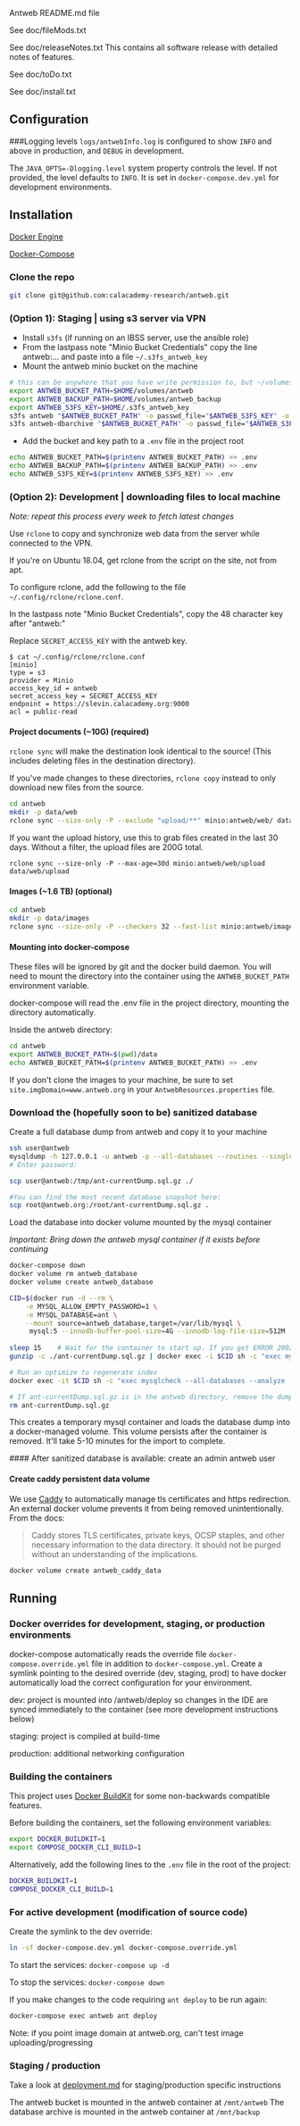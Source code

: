 Antweb README.md file



See doc/fileMods.txt

See doc/releaseNotes.txt
     This contains all software release with detailed notes of features.

See doc/toDo.txt

See doc/install.txt

Configuration
---
###Logging levels
`logs/antwebInfo.log` is configured to show `INFO` and above in production, and `DEBUG` in development. 

The `JAVA_OPTS=-Dlogging.level` system property controls the level. If not provided, the level defaults to `INFO`.
It is set in `docker-compose.dev.yml` for development environments. 



Installation
---
[Docker Engine](https://docs.docker.com/engine/install/)

[Docker-Compose](https://docs.docker.com/compose/install/)


### Clone the repo

```bash
git clone git@github.com:calacademy-research/antweb.git
```


### (Option 1): Staging | using s3 server via VPN

* Install `s3fs` (if running on an IBSS server, use the ansible role)
* From the lastpass note "Minio Bucket Credentials" copy the line antweb:... and paste into a file `~/.s3fs_antweb_key`
* Mount the antweb minio bucket on the machine

```bash
# this can be anywhere that you have write permission to, but ~/volumes/antweb is an easy place to remember and find
export ANTWEB_BUCKET_PATH=$HOME/volumes/antweb 
export ANTWEB_BACKUP_PATH=$HOME/volumes/antweb_backup 
export ANTWEB_S3FS_KEY=$HOME/.s3fs_antweb_key
s3fs antweb "$ANTWEB_BUCKET_PATH" -o passwd_file="$ANTWEB_S3FS_KEY" -o url=https://slevin.calacademy.org:9000 -o allow_other -o use_path_request_style
s3fs antweb-dbarchive "$ANTWEB_BUCKET_PATH" -o passwd_file="$ANTWEB_S3FS_KEY" -o url=https://slevin.calacademy.org:9000 -o allow_other -o use_path_request_style
```

* Add the bucket and key path to a `.env` file in the project root

```bash
echo ANTWEB_BUCKET_PATH=$(printenv ANTWEB_BUCKET_PATH) >> .env
echo ANTWEB_BACKUP_PATH=$(printenv ANTWEB_BACKUP_PATH) >> .env
echo ANTWEB_S3FS_KEY=$(printenv ANTWEB_S3FS_KEY) >> .env
```

### (Option 2): Development | downloading files to local machine

*Note: repeat this process every week to fetch latest changes*

Use `rclone` to copy and synchronize web data from the server while connected to the VPN.

If you're on Ubuntu 18.04, get rclone from the script on the site, not from apt.

To configure rclone, add the following to the file `~/.config/rclone/rclone.conf`.

In the lastpass note "Minio Bucket Credentials", copy the 48 character key after "antweb:"

Replace `SECRET_ACCESS_KEY` with the antweb key.

```
$ cat ~/.config/rclone/rclone.conf
[minio]
type = s3
provider = Minio
access_key_id = antweb
secret_access_key = SECRET_ACCESS_KEY
endpoint = https://slevin.calacademy.org:9000
acl = public-read
```


#### Project documents (~10G) (required)


`rclone sync` will make the destination look identical to the source! (This includes deleting files in the destination directory).

If you've made changes to these directories, `rclone copy` instead to only download new files from the source.

```bash
cd antweb
mkdir -p data/web
rclone sync --size-only -P --exclude "upload/**" minio:antweb/web/ data/web/

```
If you want the upload history, use this to grab files created in the last 30 days. Without a filter, the upload files
are 200G total. 
```
rclone sync --size-only -P --max-age=30d minio:antweb/web/upload data/web/upload

```

#### Images (~1.6 TB) (optional)
```bash
cd antweb
mkdir -p data/images
rclone sync --size-only -P --checkers 32 --fast-list minio:antweb/images data/images
```


#### Mounting into docker-compose

These files will be ignored by git and the docker build daemon. You will need to mount the directory into the container
using the `ANTWEB_BUCKET_PATH` environment variable. 

docker-compose will read the .env file in the project directory, mounting the directory automatically.

Inside the antweb directory:

```bash
cd antweb
export ANTWEB_BUCKET_PATH=$(pwd)/data
echo ANTWEB_BUCKET_PATH=$(printenv ANTWEB_BUCKET_PATH) >> .env
```

If you don't clone the images to your machine, be sure to set `site.imgDomain=www.antweb.org` 
in your `AntwebResources.properties` file.

### Download the (hopefully soon to be) sanitized database

Create a full database dump from antweb and copy it to your machine

```bash
ssh user@antweb
mysqldump -h 127.0.0.1 -u antweb -p --all-databases --routines --single-transaction --quick --column-statistics=0 | gzip > /tmp/ant-currentDump.sql.gz
# Enter password:

scp user@antweb:/tmp/ant-currentDump.sql.gz ./

#You can find the most recent database snapshot here:
scp root@antweb.org:/root/ant-currentDump.sql.gz .
```

Load the database into docker volume mounted by the mysql container

*Important: Bring down the antweb mysql container if it exists before continuing*

```bash
docker-compose down
docker volume rm antweb_database
docker volume create antweb_database

CID=$(docker run -d --rm \
	-e MYSQL_ALLOW_EMPTY_PASSWORD=1 \
	-e MYSQL_DATABASE=ant \
	--mount source=antweb_database,target=/var/lib/mysql \
	 mysql:5 --innodb-buffer-pool-size=4G --innodb-log-file-size=512M --innodb-buffer-pool-instances=4)
	
sleep 15	# Wait for the container to start up. If you get ERROR 2002 (HY000): Can't connect to local MySQL server, keep waiting
gunzip -c ./ant-currentDump.sql.gz | docker exec -i $CID sh -c "exec mysql -uroot ant"

# Run an optimize to regenerate index
docker exec -it $CID sh -c "exec mysqlcheck --all-databases --analyze -uroot" && docker stop $CID

# If ant-currentDump.sql.gz is in the antweb directory, remove the dump to reduce docker daemon build time
rm ant-currentDump.sql.gz
```

This creates a temporary mysql container and loads the database dump into a docker-managed volume. This volume persists after the container is removed.  It'll take 5-10 minutes for the import to complete. 

\#### After sanitized database is available: create an admin antweb user


#### Create caddy persistent data volume

We use [Caddy](https://caddyserver.com/) to automatically manage tls certificates and https redirection.
An external docker volume prevents it from being removed unintentionally. From the docs: 
> Caddy stores TLS certificates, private keys, OCSP staples, and other necessary information to the data directory. It should not be purged without an understanding of the implications.

```bash
docker volume create antweb_caddy_data
```

Running
---

### Docker overrides for development, staging, or production environments


docker-compose automatically reads the override file `docker-compose.override.yml` file in addition to `docker-compose.yml`. 
Create a symlink pointing to the desired override (dev, staging, prod) to have docker 
automatically load the correct configuration for your environment.

dev: project is mounted into /antweb/deploy so changes in the IDE are synced immediately to the container (see more development instructions below)

staging: project is compiled at build-time

production: additional networking configuration

### Building the containers

This project uses [Docker BuildKit](https://docs.docker.com/develop/develop-images/build_enhancements/) for some non-backwards compatible features.

Before building the containers, set the following environment variables:

```bash
export DOCKER_BUILDKIT=1
export COMPOSE_DOCKER_CLI_BUILD=1
```

Alternatively, add the following lines to the `.env` file in the root of the project:
```bash
DOCKER_BUILDKIT=1
COMPOSE_DOCKER_CLI_BUILD=1
```


### For active development (modification of source code)

Create the symlink to the dev override:

```bash
ln -sf docker-compose.dev.yml docker-compose.override.yml
```


To start the services: `docker-compose up -d`



To stop the services: `docker-compose down`

If you make changes to the code requiring `ant deploy` to be run again:

```bash
docker-compose exec antweb ant deploy
```


Note: if you point image domain at antweb.org, can't test image uploading/progressing

### Staging / production
Take a look at [deployment.md](doc/deployment.md) for staging/production specific instructions

The antweb bucket is mounted in the antweb container at `/mnt/antweb`
The database archive is mounted in the antweb container at `/mnt/backup`
